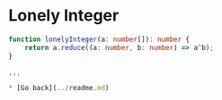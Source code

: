 # Lonely Integer
```typescript
function lonelyInteger(a: number[]): number {
    return a.reduce((a: number, b: number) => a^b);
}

,,,

* [Go back](../readme.md)
